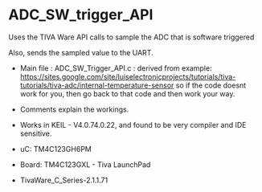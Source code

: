 # ADC_SW_trigger_API
Uses the TIVA Ware API calls to sample the ADC that is software triggered

Also, sends the sampled value to the UART. 

* Main file : ADC_SW_Trigger_API.c : derived from example: https://sites.google.com/site/luiselectronicprojects/tutorials/tiva-tutorials/tiva-adc/internal-temperature-sensor
so if the code doesnt work for you, then go back to that code and then work your way. 

* Comments explain the workings. 
* Works in KEIL - V4.0.74.0.22, and found to be very compiler and IDE sensitive. 
* uC: TM4C123GH6PM
* Board: TM4C123GXL - Tiva LaunchPad
* TivaWare_C_Series-2.1.1.71


